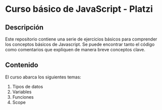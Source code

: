 # Curso básico de JavaScript - Platzi

## Descripción
Este repositorio contiene una serie de ejercicios básicos para comprender los conceptos
básicos de Javascript. Se puede encontrar tanto el código como comentarios que expliquen 
de manera breve conceptos clave. 

## Contenido
El curso abarca los siguientes temas: 
1. Tipos de datos
2. Variables
3. Funciones
4. Scope